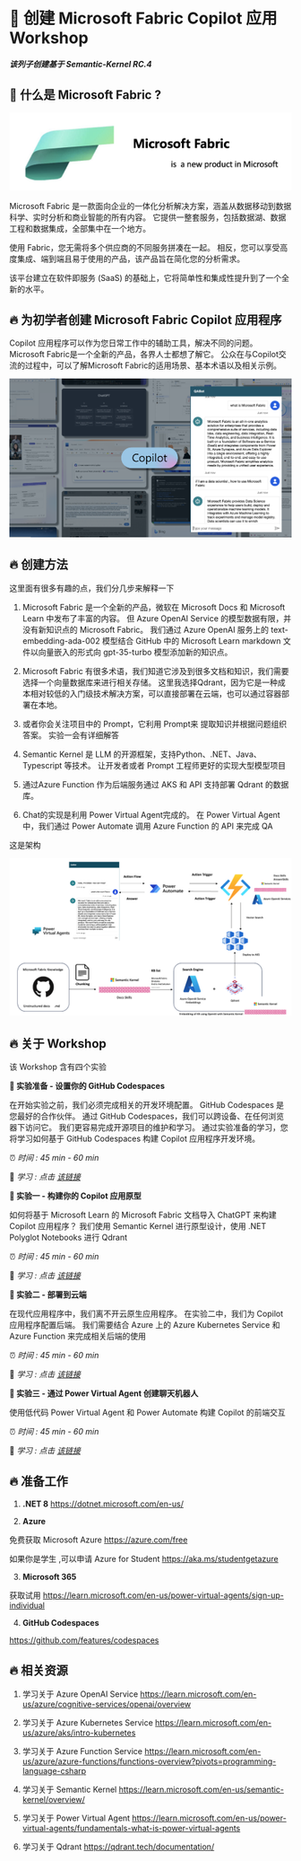# **🫵 创建 Microsoft Fabric Copilot 应用 Workshop**

***该列子创建基于 Semantic-Kernel RC.4***

## **📡 什么是 Microsoft Fabric ?**

![Microsoft Fabric](./imgs/intro/fabric.png)

Microsoft Fabric 是一款面向企业的一体化分析解决方案，涵盖从数据移动到数据科学、实时分析和商业智能的所有内容。 它提供一整套服务，包括数据湖、数据工程和数据集成，全部集中在一个地方。

使用 Fabric，您无需将多个供应商的不同服务拼凑在一起。 相反，您可以享受高度集成、端到端且易于使用的产品，该产品旨在简化您的分析需求。

该平台建立在软件即服务 (SaaS) 的基础上，它将简单性和集成性提升到了一个全新的水平。


## **🔥 为初学者创建 Microsoft Fabric Copilot 应用程序**

Copilot 应用程序可以作为您日常工作中的辅助工具，解决不同的问题。 Microsoft Fabric是一个全新的产品，各界人士都想了解它。 公众在与Copilot交流的过程中，可以了解Microsoft Fabric的适用场景、基本术语以及相关示例。

![copilot](./imgs/intro/copilot.png)


## **🔥 创建方法**

这里面有很多有趣的点，我们分几步来解释一下

1. Microsoft Fabric 是一个全新的产品，微软在 Microsoft Docs 和 Microsoft Learn 中发布了丰富的内容。 但 Azure OpenAI Service 的模型数据有限，并没有新知识点的 Microsoft Fabric。 我们通过 Azure OpenAI 服务上的 text-embedding-ada-002 模型结合 GitHub 中的 Microsoft Learn markdown 文件以向量嵌入的形式向 gpt-35-turbo 模型添加新的知识点。

2. Microsoft Fabric 有很多术语，我们知道它涉及到很多文档和知识，我们需要选择一个向量数据库来进行相关存储。 这里我选择Qdrant，因为它是一种成本相对较低的入门级技术解决方案，可以直接部署在云端，也可以通过容器部署在本地。

3. 或者你会关注项目中的 Prompt，它利用 Prompt来 提取知识并根据问题组织答案。 实验一会有详细解答

4. Semantic Kernel 是 LLM 的开源框架，支持Python、.NET、Java、Typescript 等技术。 让开发者或者 Prompt 工程师更好的实现大型模型项目

5. 通过Azure Function 作为后端服务通过 AKS 和 API 支持部署 Qdrant 的数据库。

6. Chat的实现是利用 Power Virtual Agent完成的。 在 Power Virtual Agent 中，我们通过 Power Automate 调用 Azure Function 的 API 来完成 QA

这是架构

![statck](./imgs/intro/stack.png)



## **🔥 关于 Workshop**


该 Workshop 含有四个实验


**🧪 实验准备 - 设置你的 GitHub Codespaces**

在开始实验之前，我们必须完成相关的开发环境配置。 GitHub Codespaces 是您最好的合作伙伴。 通过 GitHub Codespaces，我们可以跨设备、在任何浏览器下访问它。 我们更容易完成开源项目的维护和学习。 通过实验准备的学习，您将学习如何基于 GitHub Codespaces 构建 Copilot 应用程序开发环境。

⏰ *时间 : 45 min - 60 min*

🔗 *学习 : 点击 [该链接](./labs/cn/lab0/README.md)*


**🧪  实验一 - 构建你的 Copilot 应用原型**

如何将基于 Microsoft Learn 的 Microsoft Fabric 文档导入 ChatGPT 来构建 Copilot 应用程序？ 我们使用 Semantic Kernel 进行原型设计，使用 .NET Polyglot Notebooks 进行 Qdrant


⏰ *时间 : 45 min - 60 min*

🔗 *学习 : 点击 [该链接](./labs/cn/lab1/README.md)*


**🧪  实验二 - 部署到云端**

在现代应用程序中，我们离不开云原生应用程序。 在实验二中，我们为 Copilot 应用程序配置后端。 我们需要结合 Azure 上的 Azure Kubernetes Service 和Azure Function 来完成相关后端的使用


⏰ *时间 :  45 min - 60 min*

🔗 *学习 : 点击 [该链接](./labs/cn/lab2/README.md)*



**🧪 实验三 - 通过 Power Virtual Agent 创建聊天机器人**

使用低代码 Power Virtual Agent 和 Power Automate 构建 Copilot 的前端交互


⏰ *时间 :  45 min - 60 min*

🔗 *学习 : 点击 [该链接](./labs/cn/lab3/README.md)*


## **🔥 准备工作**

1. **.NET 8** https://dotnet.microsoft.com/en-us/
   
2. **Azure** 

免费获取 Microsoft Azure https://azure.com/free 

如果你是学生 ,可以申请 Azure for Student https://aka.ms/studentgetazure 

3. **Microsoft 365**

获取试用 https://learn.microsoft.com/en-us/power-virtual-agents/sign-up-individual

4. **GitHub Codespaces**

https://github.com/features/codespaces

## **🔥 相关资源**

1. 学习关于 Azure OpenAI Service https://learn.microsoft.com/en-us/azure/cognitive-services/openai/overview

2. 学习关于 Azure Kubernetes Service https://learn.microsoft.com/en-us/azure/aks/intro-kubernetes

3. 学习关于 Azure Function Service https://learn.microsoft.com/en-us/azure/azure-functions/functions-overview?pivots=programming-language-csharp


4. 学习关于 Semantic Kernel https://learn.microsoft.com/en-us/semantic-kernel/overview/

5. 学习关于 Power Virtual Agent https://learn.microsoft.com/en-us/power-virtual-agents/fundamentals-what-is-power-virtual-agents

6. 学习关于 Qdrant https://qdrant.tech/documentation/














